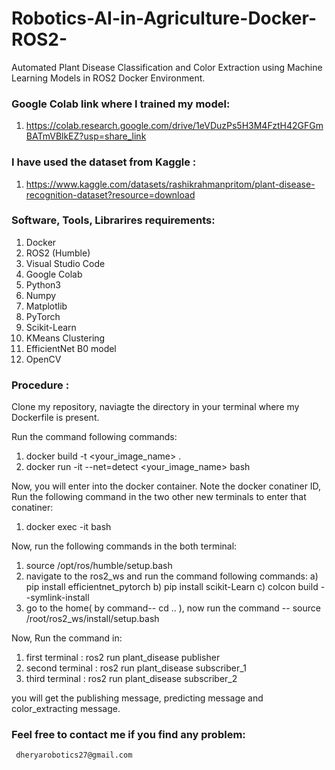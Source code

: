 # Robotics-AI-in-Agriculture-Docker-ROS2-
Automated Plant Disease Classification and Color Extraction using Machine Learning Models in ROS2 Docker Environment.

### Google Colab link where I trained my model: 

 1. https://colab.research.google.com/drive/1eVDuzPs5H3M4FztH42GFGmBATmVBlkEZ?usp=share_link

### I have used the dataset from Kaggle : 

 1. https://www.kaggle.com/datasets/rashikrahmanpritom/plant-disease-recognition-dataset?resource=download

### Software, Tools, Librarires requirements:

 1. Docker
 2. ROS2 (Humble)
 3. Visual Studio Code
 4. Google Colab
 5. Python3
 6. Numpy
 7. Matplotlib
 8. PyTorch
 9. Scikit-Learn
 10. KMeans Clustering
 11. EfficientNet B0 model
 12. OpenCV

### Procedure :

   Clone my repository, naviagte the directory in your terminal where my Dockerfile is present.

   Run the command following commands: 
   1. docker build -t <your_image_name> .
   2. docker run -it --net=detect <your_image_name> bash 
   
   Now, you will enter into the docker container. Note the docker conatiner ID, Run the following command in the two other new terminals to enter that conatiner:
   1. docker exec -it <conatiner ID> bash  

   Now, run the following commands in the both terminal:
   1. source /opt/ros/humble/setup.bash
   2. navigate to the ros2_ws and run the command following commands:
       a) pip install efficientnet_pytorch
       b) pip install scikit-Learn
       c) colcon build --symlink-install  
   3. go to the home( by command-- cd .. ), now run the command -- source /root/ros2_ws/install/setup.bash

   Now, Run the command in:
   1. first terminal : ros2 run plant_disease publisher 
   2. second terminal : ros2 run plant_disease subscriber_1
   3. third terminal : ros2 run plant_disease subscriber_2 

   you will get the publishing message, predicting message and color_extracting message.

### Feel free to contact me if you find any problem:
     dheryarobotics27@gmail.com





